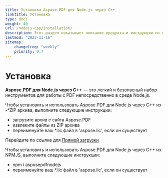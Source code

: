 ```yaml
---
title: Установка Aspose.PDF для Node.js через C++
linktitle: Установка
type: docs
weight: 40
url: /nodejs-cpp/installation/
description: Этот раздел показывает описание продукта и инструкции по установке Aspose.PDF для Node.js через C++.
lastmod: "2023-11-16"
sitemap:
    changefreq: "weekly"
    priority: 0.7
---
```


# Установка

**Aspose.PDF для Node.js через C++** — это легкий и безопасный набор инструментов для работы с PDF непосредственно в среде Node.js.

Чтобы установить и использовать Aspose.PDF для Node.js через C++ из -*ZIP архива, выполните следующие инструкции:

- загрузите архив с сайта Aspose.PDF
- извлеките файлы из ZIP архива
- переименуйте ваш *.lic файл в 'aspose.lic', если он существует

Перейдите по ссылке для [Прямой загрузки](https://releases.aspose.com/pdf/nodejscpp/)

Чтобы установить и использовать Aspose.PDF для Node.js через C++ из NPMJS, выполните следующие инструкции:

- npm i asposepdfnodejs
- переименуйте ваш *.lic файл в 'aspose.lic', если он существует